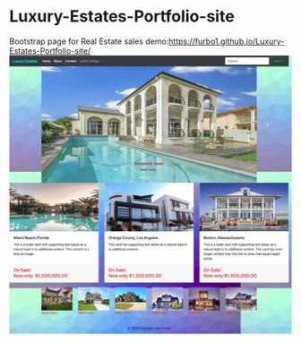 # Luxury-Estates-Portfolio-site
Bootstrap page for Real Estate sales demo:https://furbo1.github.io/Luxury-Estates-Portfolio-site/
![Alt text](https://github.com/furbo1/Luxury-Estates-Portfolio-site/blob/master/Luxury%20homes.jpg)
